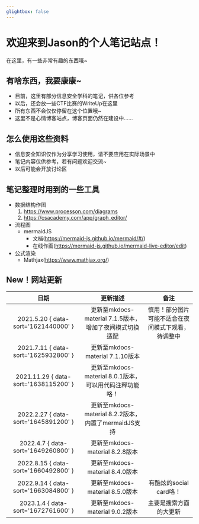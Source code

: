 ```yaml
---
glightbox: false
---
```


# 欢迎来到Jason的个人笔记站点！

在这里，有一些非常有趣的东西哦~

## 有啥东西，我要康康~
* 目前，这里有部分信息安全学科的笔记，供各位参考
* 以后，还会放一些CTF比赛的WriteUp在这里
* 所有东西不会仅仅停留在这个位置哦~
* 这里不是心情博客站点，博客页面仍然在建设中……

## 怎么使用这些资料
* 信息安全知识仅作为分享学习使用，请不要应用在实际场景中
* 笔记内容仅供参考，若有问题欢迎交流~
* 以后可能会开放讨论区

## 笔记整理时用到的一些工具
* 数据结构作图
    1. https://www.processon.com/diagrams
    2. https://csacademy.com/app/graph_editor/
* 流程图
    * mermaidJS
        - 文档(https://mermaid-js.github.io/mermaid/#/)
        - 在线作画(https://mermaid-js.github.io/mermaid-live-editor/edit)
* 公式渲染
    * Mathjax(https://www.mathjax.org/)

## New！网站更新
|日期|更新描述|备注|
|:--:|:--:|:--:|
|2021.5.20 { data-sort='1621440000' } |更新至mkdocs-material 7.1.5版本，增加了夜间模式切换适配|慎用！部分图片可能不适合在夜间模式下观看，待调整中|
|2021.7.11 { data-sort='1625932800' } |更新至mkdocs-material 7.1.10版本||
|2021.11.29 { data-sort='1638115200' } |更新至mkdocs-material 8.0.1版本，可以用代码注释功能咯！||
|2022.2.27 { data-sort='1645891200' } |更新至mkdocs-material 8.2.2版本，内置了mermaidJS支持||
|2022.4.7 { data-sort='1649260800' } |更新至mkdocs-material 8.2.8版本||
|2022.8.15 { data-sort='1660492800' } |更新至mkdocs-material 8.4.0版本||
|2022.9.14 { data-sort='1663084800' } |更新至mkdocs-material 8.5.0版本|有酷炫的social card咯！|
|2023.1.4 { data-sort='1672761600' } |更新至mkdocs-material 9.0.2版本|主要是搜索方面的大更新|
